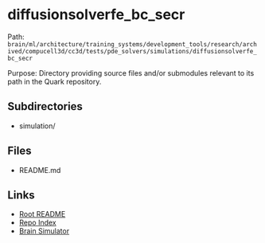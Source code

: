 # diffusionsolverfe_bc_secr

Path: `brain/ml/architecture/training_systems/development_tools/research/archived/compucell3d/cc3d/tests/pde_solvers/simulations/diffusionsolverfe_bc_secr`

Purpose: Directory providing source files and/or submodules relevant to its path in the Quark repository.

## Subdirectories
- simulation/

## Files
- README.md

## Links
- [Root README](../../../../../../../../../../../../README.md)
- [Repo Index](../../../../../../../../../../../../repo_index.json)
- [Brain Simulator](../../../../../../../../../../../../brain/architecture/brain_simulator.py)
